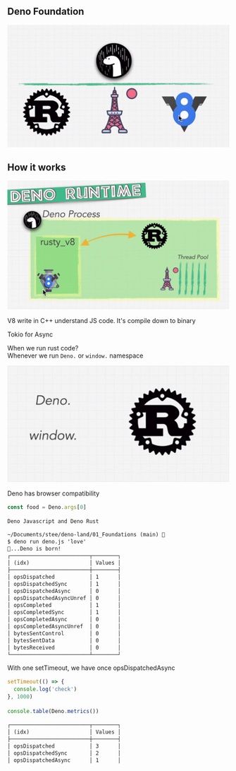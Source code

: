 ## Deno Foundation

![img_1.png](img_1.png)

## How it works

![img.png](img.png)

V8 write in C++ understand JS code. It's compile down to binary

Tokio for Async

When we run rust code? <br>
Whenever we run `Deno.` or `window.` namespace

![img_2.png](img_2.png)

Deno has browser compatibility

```js
const food = Deno.args[0]
```

`Deno Javascript and Deno Rust`
```
~/Documents/stee/deno-land/01_Foundations (main) 🐻
$ deno run deno.js 'love'
🦕...Deno is born!
┌─────────────────────────┬────────┐
│ (idx)                   │ Values │
├─────────────────────────┼────────┤
│ opsDispatched           │ 1      │
│ opsDispatchedSync       │ 1      │
│ opsDispatchedAsync      │ 0      │
│ opsDispatchedAsyncUnref │ 0      │
│ opsCompleted            │ 1      │
│ opsCompletedSync        │ 1      │
│ opsCompletedAsync       │ 0      │
│ opsCompletedAsyncUnref  │ 0      │
│ bytesSentControl        │ 0      │
│ bytesSentData           │ 0      │
│ bytesReceived           │ 0      │
└─────────────────────────┴────────┘
```

With one setTimeout, we have once opsDispatchedAsync

```js
setTimeout(() => {
  console.log('check')
}, 1000)

console.table(Deno.metrics())
```

```
┌─────────────────────────┬────────┐
│ (idx)                   │ Values │
├─────────────────────────┼────────┤
│ opsDispatched           │ 3      │
│ opsDispatchedSync       │ 2      │
│ opsDispatchedAsync      │ 1      │
```